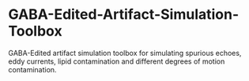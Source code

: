 # GABA-Edited-Artifact-Simulation-Toolbox
GABA-Edited artifact simulation toolbox for simulating spurious echoes, eddy currents, lipid contamination and different degrees of motion contamination.
